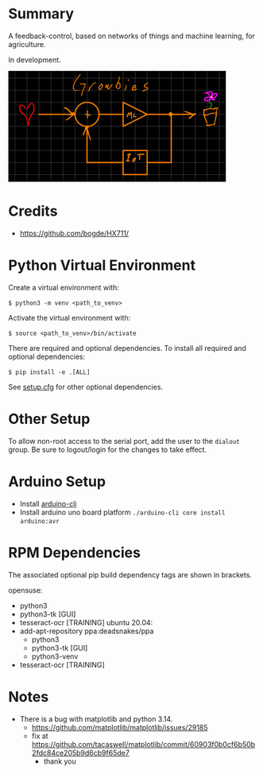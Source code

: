 Summary
=======
A feedback-control, based on networks of things and machine learning, for agriculture.

In development. 

![growbies.png](docs/source/binary/growbies.png)

Credits
=======

- https://github.com/bogde/HX711/

Python Virtual Environment
==========================
Create a virtual environment with:

```
$ python3 -m venv <path_to_venv>
```

Activate the virtual environment with:

```
$ source <path_to_venv>/bin/activate
```

There are required and optional dependencies. To install all required and optional dependencies:
```
$ pip install -e .[ALL]
```

See [setup.cfg](setup.cfg) for other optional dependencies.

Other Setup
===========
To allow non-root access to the serial port, add the user to the `dialout` group. Be sure to 
logout/login for the changes to take effect.

Arduino Setup
=============
- Install [arduino-cli](https://arduino.github.io/arduino-cli/1.1/installation/)
- Install arduino uno board platform `./arduino-cli core install arduino:avr`

RPM Dependencies
================
The associated optional pip build dependency tags are shown in brackets.

opensuse:
  - python3<xx>
  - python3<xx>-tk [GUI]
  - tesseract-ocr [TRAINING]
ubuntu 20.04:
  - add-apt-repository ppa:deadsnakes/ppa 
    - python3<xx>
    - python3<xx>-tk [GUI]
    - python3<xx>-venv
  - tesseract-ocr [TRAINING]

Notes
=====
- There is a bug with matplotlib and python 3.14. 
  - https://github.com/matplotlib/matplotlib/issues/29185
  - fix at https://github.com/tacaswell/matplotlib/commit/60903f0b0cf6b50b2fdc84ce205b9d6cb9f65de7
    - thank you
